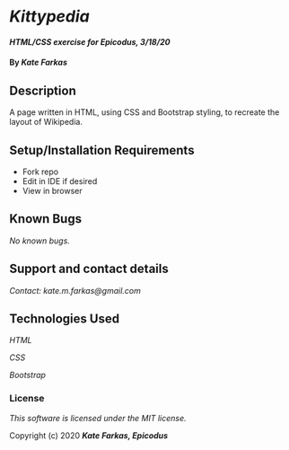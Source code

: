 # _Kittypedia_

#### _HTML/CSS exercise for Epicodus, 3/18/20_

#### By _**Kate Farkas**_

## Description

A page written in HTML, using CSS and Bootstrap styling, to recreate the layout of Wikipedia.

## Setup/Installation Requirements

* Fork repo
* Edit in IDE if desired
* View in browser

## Known Bugs

_No known bugs._

## Support and contact details

_Contact: kate.m.farkas@gmail.com_

## Technologies Used

_HTML_

_CSS_

_Bootstrap_

### License

*This software is licensed under the MIT license.*

Copyright (c) 2020 **_Kate Farkas, Epicodus_**
